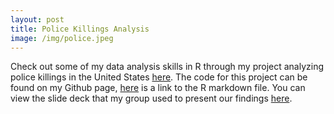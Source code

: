 ```yaml
---
layout: post
title: Police Killings Analysis
image: /img/police.jpeg
---
```


Check out some of my data analysis skills in R through my project analyzing police killings in the United States [here](/PDFs/Final_Paper.html). The code for this project can be found on my Github page, [here](https://github.com/cjakuc/Data-Science-PK/blob/master/Final%20Paper) is a link to the R markdown file. You can view the slide deck that my group used to present our findings [here](https://docs.google.com/presentation/d/1euS3pktUZ89zFaaE1ADq8dsTnmtN707z8lcRgtVBpHs/edit?usp=sharing).
